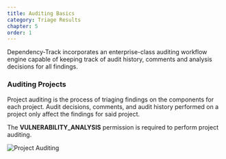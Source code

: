 ```yaml
---
title: Auditing Basics
category: Triage Results
chapter: 5
order: 1
---
```


Dependency-Track incorporates an enterprise-class auditing workflow engine capable of keeping track of audit history, 
comments and analysis decisions for all findings. 

### Auditing Projects

Project auditing is the process of triaging findings on the components for each project. Audit decisions, comments, 
and audit history performed on a project only affect the findings for said project.

The **VULNERABILITY_ANALYSIS** permission is required to perform project auditing.

![Project Auditing](/images/screenshots/audit-finding-project.png)

